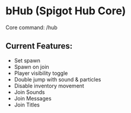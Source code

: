 # bHub (Spigot Hub Core)

Core command: /hub

## Current Features:
* Set spawn
* Spawn on join
* Player visibility toggle
* Double jump with sound & particles
* Disable inventory movement
* Join Sounds
* Join Messages
* Join Titles

